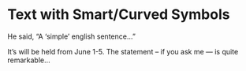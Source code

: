 # Text with Smart/Curved Symbols

He said, “A ‘simple’ english sentence…”

It’s will be held from June 1-5. The statement – if you ask me — is quite remarkable…
